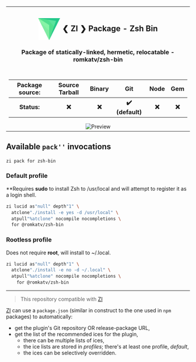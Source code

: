 <div align="center"><table style="width:100%;height:auto">
<tr><td align="center">
<a title="ZI" target="_self" href="https://github.com/z-shell/zi/">
<h2><img align="center" style="width:60px;height:auto" src="https://github.com/z-shell/zi/raw/main/docs/images/logo.svg" alt="ZI Logo" /></a>
❮ ZI ❯ Package - Zsh Bin </h2><h3> Package of statically-linked, hermetic, relocatable - romkatv/zsh-bin </h3>
</td></tr>
<tr><td align="center"><h3>
  
| **Package source:** | Source Tarball | Binary |              Git             | Node | Gem |
| :-----------------: | :------------: | :----: | :--------------------------: | :--: | :-: |
|     **Status:**     |      :x:       |  :x:   | :heavy_check_mark: (default) | :x:  | :x: |

</h3>
  <img style="width:90%;height:auto" 
       src="https://user-images.githubusercontent.com/59910950/161060980-8bc70578-e086-4a51-8cd4-ed3d7289f216.gif" alt="Preview" />
</td></tr></table></div>
  
## Available `pack''` invocations

```zsh
zi pack for zsh-bin
```

### Default profile

**Requires **sudo** to install Zsh to /usr/local and will attempt to register it as a login shell.

```zsh
zi lucid as"null" depth"1" \
  atclone"./install -e yes -d /usr/local" \
  atpull"%atclone" nocompile nocompletions \
  for @romkatv/zsh-bin
```

### Rootless profile

Does not require **root**, will install to ~/.local.

```zsh
zi lucid as"null" depth"1" \
  atclone"./install -e no -d ~/.local" \
  atpull"%atclone" nocompile nocompletions \
    for @romkatv/zsh-bin
```

---

> This repository compatible with [ZI](https://github.com/z-shell-zi)

[ZI](https://github.com/z-shell/zi) can use a `package.json`
(similar in construct to the one used in `npm` packages) to automatically:

- get the plugin's Git repository OR release-package URL,
- get the list of the recommended ices for the plugin,
  - there can be multiple lists of ices,
  - the ice lists are stored in _profiles_; there's at least one profile, _default_,
  - the ices can be selectively overridden.
